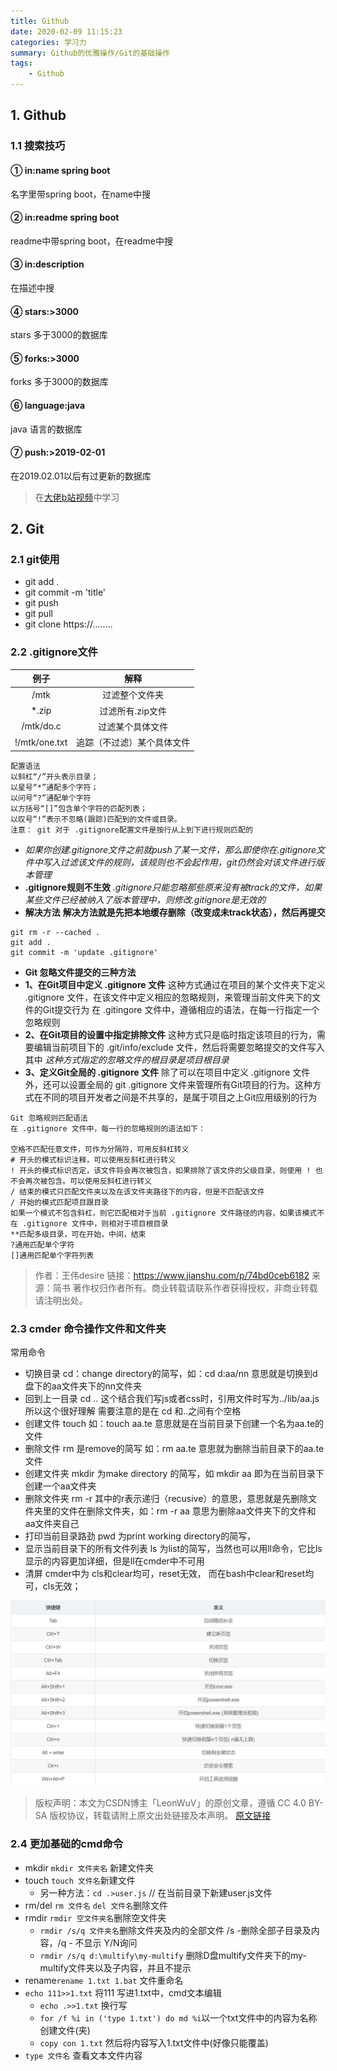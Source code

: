 ```yaml
---
title: Github
date: 2020-02-09 11:15:23
categories: 学习力
summary: Github的优雅操作/Git的基础操作
tags:
    - Github
---
```


## 1. Github

### 1.1 搜索技巧
#### ① in:name spring boot
名字里带spring boot，在name中搜

#### ② in:readme spring boot
readme中带spring boot，在readme中搜
#### ③ in:description
在描述中搜
#### ④ stars:>3000
stars 多于3000的数据库
#### ⑤ forks:>3000
forks 多于3000的数据库
#### ⑥ language:java
java 语言的数据库
#### ⑦ push:>2019-02-01
在2019.02.01以后有过更新的数据库
>在[大佬b站视频](https://www.bilibili.com/video/av75587104)中学习

## 2. Git
### 2.1 git使用
* git add .
* git commit -m 'title'
* git push 
* git pull
* git clone https://........

### 2.2 .gitignore文件

|例子|解释|
|:----:|:----:|
|/mtk |过滤整个文件夹|
|*.zip| 过滤所有.zip文件|
|/mtk/do.c| 过滤某个具体文件|
|!/mtk/one.txt| 追踪（不过滤）某个具体文件|

```
配置语法
以斜杠“/”开头表示目录；
以星号“*”通配多个字符；
以问号“?”通配单个字符
以方括号“[]”包含单个字符的匹配列表；
以叹号“!”表示不忽略(跟踪)匹配到的文件或目录。
注意： git 对于 .gitignore配置文件是按行从上到下进行规则匹配的
```

* *如果你创建.gitignore文件之前就push了某一文件，那么即使你在.gitignore文件中写入过滤该文件的规则，该规则也不会起作用，git仍然会对该文件进行版本管理*
* **.gitignore规则不生效**
*.gitignore只能忽略那些原来没有被track的文件，如果某些文件已经被纳入了版本管理中，则修改.gitignore是无效的*
* **解决方法**
**解决方法就是先把本地缓存删除（改变成未track状态），然后再提交**
```
git rm -r --cached .
git add .
git commit -m 'update .gitignore'
```

* **Git 忽略文件提交的三种方法**
* **1、在Git项目中定义 .gitignore 文件**
这种方式通过在项目的某个文件夹下定义 .gitignore 文件，在该文件中定义相应的忽略规则，来管理当前文件夹下的文件的Git提交行为
在 .gitingore 文件中，遵循相应的语法，在每一行指定一个忽略规则
* **2、在Git项目的设置中指定排除文件**
这种方式只是临时指定该项目的行为，需要编辑当前项目下的 .git/info/exclude 文件，然后将需要忽略提交的文件写入其中
 *这种方式指定的忽略文件的根目录是项目根目录*
* **3、定义Git全局的 .gitignore 文件**
除了可以在项目中定义 .gitignore 文件外，还可以设置全局的 git .gitignore 文件来管理所有Git项目的行为。这种方式在不同的项目开发者之间是不共享的，是属于项目之上Git应用级别的行为

```
Git 忽略规则匹配语法
在 .gitignore 文件中，每一行的忽略规则的语法如下：

空格不匹配任意文件，可作为分隔符，可用反斜杠转义
# 开头的模式标识注释，可以使用反斜杠进行转义
! 开头的模式标识否定，该文件将会再次被包含，如果排除了该文件的父级目录，则使用 ! 也不会再次被包含。可以使用反斜杠进行转义
/ 结束的模式只匹配文件夹以及在该文件夹路径下的内容，但是不匹配该文件
/ 开始的模式匹配项目跟目录
如果一个模式不包含斜杠，则它匹配相对于当前 .gitignore 文件路径的内容，如果该模式不在 .gitignore 文件中，则相对于项目根目录
**匹配多级目录，可在开始，中间，结束
?通用匹配单个字符
[]通用匹配单个字符列表
```


>作者：王伟desire
    链接：https://www.jianshu.com/p/74bd0ceb6182
    来源：简书
    著作权归作者所有。商业转载请联系作者获得授权，非商业转载请注明出处。


### 2.3 cmder 命令操作文件和文件夹
常用命令
* 切换目录 cd：change directory的简写，如：cd d:aa/nn 意思就是切换到d盘下的aa文件夹下的nn文件夹
* 回到上一目录 cd .. 这个结合我们写js或者css时，引用文件时写为../lib/aa.js 所以这个很好理解 需要注意的是在 cd 和..之间有个空格
* 创建文件 touch 如：touch aa.te 意思就是在当前目录下创建一个名为aa.te的文件
* 删除文件 rm 是remove的简写 如：rm aa.te 意思就为删除当前目录下的aa.te文件
* 创建文件夹 mkdir 为make directory 的简写，如 mkdir aa 即为在当前目录下创建一个aa文件夹
* 删除文件夹 rm -r 其中的r表示递归（recusive）的意思，意思就是先删除文件夹里的文件在删除文件夹，如：rm -r aa 意思为删除aa文件夹下的文件和aa文件夹自己
* 打印当前目录路劲 pwd 为print working directory的简写，
* 显示当前目录下的所有文件列表 ls 为list的简写，当然也可以用ll命令，它比ls显示的内容更加详细，但是ll在cmder中不可用
* 清屏 cmder中为 cls和clear均可，reset无效， 而在bash中clear和reset均可，cls无效；

![cmder](/img/cmder.png)
>版权声明：本文为CSDN博主「LeonWuV」的原创文章，遵循 CC 4.0 BY-SA 版权协议，转载请附上原文出处链接及本声明。
>[原文链接](https://blog.csdn.net/wxl1555/article/details/79887591)


### 2.4 更加基础的cmd命令
* mkdir `mkdir 文件夹名`  新建文件夹
* touch `touch 文件名`新建文件
  * 另一种方法：`cd .>user.js` // 在当前目录下新建user.js文件
* rm/del `rm 文件名`    `del 文件名`删除文件
* rmdir `rmdir 空文件夹名`删除空文件夹
  * `rmdir /s/q 文件夹名`删除文件夹及内的全部文件     /s -删除全部子目录及内容，/q - 不显示 Y/N询问
  * `rmdir /s/q d:\multify\my-multify`    删除D盘multify文件夹下的my-multify文件夹以及子内容，并且不提示
* rename`rename 1.txt 1.bat`   文件重命名
* `echo 111>>1.txt` 将111 写进1.txt中，cmd文本编辑
  * `echo .>>1.txt` 换行写
  * `for /f %i in ('type 1.txt') do md %i`以一个txt文件中的内容为名称创建文件(夹)
  * `copy con 1.txt` 然后将内容写入1.txt文件中(好像只能覆盖)
* `type 文件名` 查看文本文件内容
